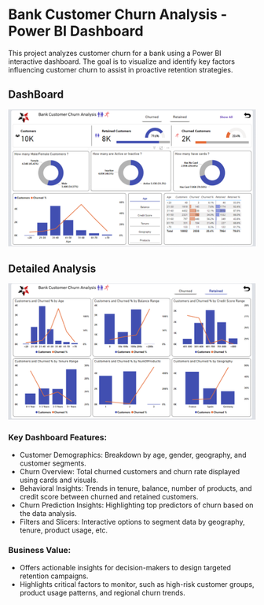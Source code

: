 # Bank Customer Churn Analysis - Power BI Dashboard
This project analyzes customer churn for a bank using a Power BI interactive dashboard. 
The goal is to visualize and identify key factors influencing customer churn to assist in proactive retention strategies.

## DashBoard
![image](https://github.com/Shaikh-areeb/Customer_Churn_Dashboard-PowerBI/blob/main/Dashboard%20Images/Screenshot%202025-01-24%20024142.png)

## Detailed Analysis
![images](https://github.com/Shaikh-areeb/Customer_Churn_Dashboard-PowerBI/blob/main/Dashboard%20Images/Screenshot%202025-01-24%20023749.png)

### Key Dashboard Features:

- Customer Demographics: Breakdown by age, gender, geography, and customer segments.
- Churn Overview: Total churned customers and churn rate displayed using cards and visuals.
- Behavioral Insights: Trends in tenure, balance, number of products, and credit score between churned and retained customers.
- Churn Prediction Insights: Highlighting top predictors of churn based on the data analysis.
- Filters and Slicers: Interactive options to segment data by geography, tenure, product usage, etc.

### Business Value:

- Offers actionable insights for decision-makers to design targeted retention campaigns.
- Highlights critical factors to monitor, such as high-risk customer groups, product usage patterns, and regional churn trends.
